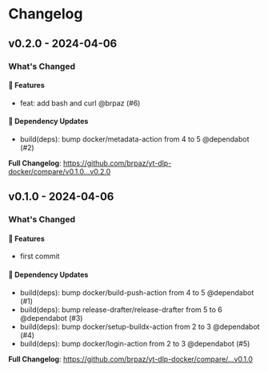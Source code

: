 # Changelog

## v0.2.0 - 2024-04-06

### What's Changed

#### 🚀 Features

- feat: add bash and curl @brpaz (#6)

#### 🧩 Dependency Updates

- build(deps): bump docker/metadata-action from 4 to 5 @dependabot (#2)

**Full Changelog**: https://github.com/brpaz/yt-dlp-docker/compare/v0.1.0...v0.2.0

## v0.1.0 - 2024-04-06

### What's Changed

#### 🚀 Features

- first commit

#### 🧩 Dependency Updates

- build(deps): bump docker/build-push-action from 4 to 5 @dependabot (#1)
- build(deps): bump release-drafter/release-drafter from 5 to 6 @dependabot (#3)
- build(deps): bump docker/setup-buildx-action from 2 to 3 @dependabot (#4)
- build(deps): bump docker/login-action from 2 to 3 @dependabot (#5)

**Full Changelog**: https://github.com/brpaz/yt-dlp-docker/compare/...v0.1.0
